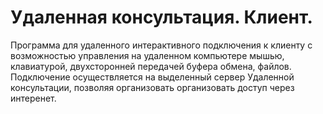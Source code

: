# Удаленная консультация. Клиент.
Программа для удаленного интерактивного подключения к клиенту с возможностью управления на удаленном компьютере мышью, клавиатурой, двухсторонней передачей буфера обмена, файлов. Подключение осуществляется на выделенный сервер Удаленной консультации, позволяя организовать организовать доступ через интеренет.
